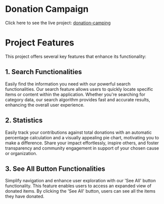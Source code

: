 # Donation Campaign

Click here to see the live project: [donation-camping](http://shams-donation-camping.surge.sh/)

# Project Features

This project offers several key features that enhance its functionality:

## 1. Search Functionalities

Easily find the information you need with our powerful search functionalities. Our search feature allows users to quickly locate specific items or content within the application. Whether you're searching for category data, our search algorithm provides fast and accurate results, enhancing the overall user experience.

## 2. Statistics

Easily track your contributions against total donations with an automatic percentage calculation and a visually appealing pie chart, motivating you to make a difference. Share your impact effortlessly, inspire others, and foster transparency and community engagement in support of your chosen cause or organization.

## 3. See All Button Functionalities

Simplify navigation and enhance user exploration with our 'See All' button functionality. This feature enables users to access an expanded view of donated items. By clicking the 'See All' button, users can see all the items they have donated.

